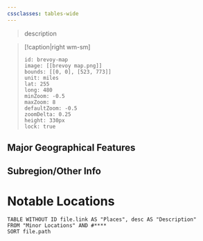 ```yaml
---
cssclasses: tables-wide
---
```


>description

>[!caption|right wm-sm]
>```leaflet
>id: brevoy-map
>image: [[brevoy map.png]]
>bounds: [[0, 0], [523, 773]]
>unit: miles
>lat: 255
>long: 480
>minZoom: -0.5
>maxZoom: 8
>defaultZoom: -0.5
>zoomDelta: 0.25
>height: 330px
>lock: true
>```

## Major Geographical Features

## Subregion/Other Info

# Notable Locations
```dataview
TABLE WITHOUT ID file.link AS "Places", desc AS "Description"
FROM "Minor Locations" AND #****
SORT file.path
```